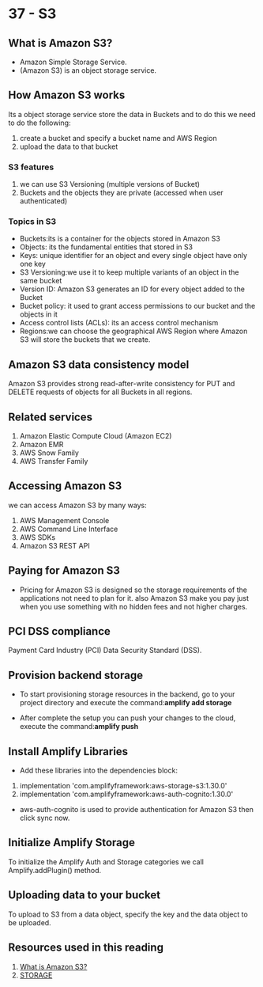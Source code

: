 # 37 - S3

## What is Amazon S3?

* Amazon Simple Storage Service.
* (Amazon S3) is an object storage service.

## How Amazon S3 works

Its a object storage service store the data in Buckets and to do this we need to do the following:

1. create a bucket and specify a bucket name and AWS Region
2. upload the data to that bucket

### S3 features

1. we can use S3 Versioning (multiple versions of Bucket)
2. Buckets and the objects they are private (accessed when user authenticated)

### Topics in S3

* Buckets:its is a container for the objects stored in Amazon S3
* Objects: its the fundamental entities that stored in S3
* Keys: unique identifier for an object and every single object have only one key
* S3 Versioning:we use it to keep multiple variants of an object in the same bucket
* Version ID: Amazon S3 generates an ID for every object added to the Bucket
* Bucket policy: it used to grant access permissions to our bucket and the objects in it
* Access control lists (ACLs): its an access control mechanism
* Regions:we can choose the geographical AWS Region where Amazon S3 will store the buckets that we create.

## Amazon S3 data consistency model

Amazon S3 provides strong read-after-write consistency for PUT and DELETE requests of objects for all Buckets in all regions.

## Related services

1. Amazon Elastic Compute Cloud (Amazon EC2)
2. Amazon EMR
3. AWS Snow Family
4. AWS Transfer Family

## Accessing Amazon S3

we can access Amazon S3 by many ways:

1. AWS Management Console
2. AWS Command Line Interface
3. AWS SDKs
4. Amazon S3 REST API

## Paying for Amazon S3

* Pricing for Amazon S3 is designed so the storage requirements of the applications not need to plan for it. also Amazon S3 make you pay just when you use something with no hidden fees and not higher charges.

## PCI DSS compliance

Payment Card Industry (PCI)
Data Security Standard (DSS).

## Provision backend storage

* To start provisioning storage resources in the backend, go to your project directory and execute the command:**amplify add storage**

* After complete the setup you can push your changes to the cloud, execute the command:**amplify push**

## Install Amplify Libraries

* Add these libraries into the dependencies block:

1. implementation 'com.amplifyframework:aws-storage-s3:1.30.0'
2. implementation 'com.amplifyframework:aws-auth-cognito:1.30.0'

* aws-auth-cognito is used to provide authentication for Amazon S3 then click sync now.

## Initialize Amplify Storage

To initialize the Amplify Auth and Storage categories we call Amplify.addPlugin() method.

## Uploading data to your bucket

To upload to S3 from a data object, specify the key and the data object to be uploaded.

## Resources used in this reading

1. [What is Amazon S3?](https://docs.aws.amazon.com/AmazonS3/latest/userguide/Welcome.html)
2. [STORAGE](https://docs.amplify.aws/lib/storage/getting-started/q/platform/android/)
